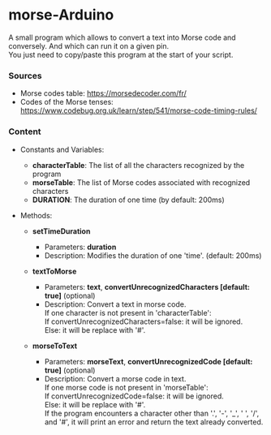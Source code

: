 # morse-Arduino
A small program which allows to convert a text into Morse code and conversely. And which can run it on a given pin.<br>
You just need to copy/paste this program at the start of your script.<br>

### Sources

* Morse codes table: https://morsedecoder.com/fr/
* Codes of the Morse tenses: https://www.codebug.org.uk/learn/step/541/morse-code-timing-rules/

### Content

* Constants and Variables:
  * **characterTable**: The list of all the characters recognized by the program 
  * **morseTable**: The list of Morse codes associated with recognized characters
  * **DURATION**: The duration of one time (by default: 200ms)

* Methods:
  * **setTimeDuration**
    * Parameters: **duration**
    * Description: Modifies the duration of one 'time'. (default: 200ms)

  * **textToMorse**
    * Parameters: **text**, **convertUnrecognizedCharacters [default: true]** (optional)
    * Description: Convert a text in morse code. <br>
        If one character is not present in 'characterTable': <br>
        If convertUnrecognizedCharacters=false: it will be ignored. <br>
        Else: it will be replace with '#'. <br>
        
  * **morseToText**
    * Parameters: **morseText**, **convertUnrecognizedCode [default: true]** (optional)
    * Description: Convert a morse code in text. <br>
      If one morse code is not present in 'morseTable': <br>
      If convertUnrecognizedCode=false: it will be ignored. <br>
      Else: it will be replace with '#'. <br>
      If the program encounters a character other than '.', '-', '_', ' ', '/', and '#', it will print an error and return the text already converted. <br>
      
